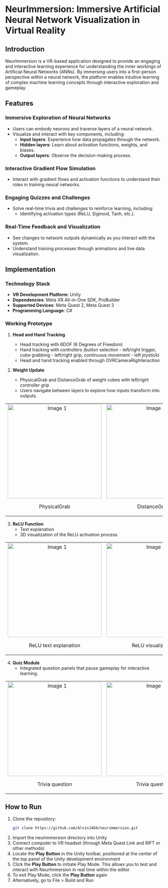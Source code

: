 # NeurImmersion: Immersive Artificial Neural Network Visualization in Virtual Reality

## Introduction
NeurImmersion is a VR-based application designed to provide an engaging and interactive learning experience for understanding the inner workings of Artificial Neural Networks (ANNs). By immersing users into a first-person perspective within a neural network, the platform enables intuitive learning of complex machine learning concepts through interactive exploration and gameplay.

## Features

### Immersive Exploration of Neural Networks
- Users can embody neurons and traverse layers of a neural network.
- Visualize and interact with key components, including:
  - **Input layers**: Experience how data propagates through the network.
  - **Hidden layers**: Learn about activation functions, weights, and biases.
  - **Output layers**: Observe the decision-making process.

### Interactive Gradient Flow Simulation
- Interact with gradient flows and activation functions to understand their roles in training neural networks.

### Engaging Quizzes and Challenges
- Solve real-time trivia and challenges to reinforce learning, including:
  - Identifying activation types (ReLU, Sigmoid, Tanh, etc.).

### Real-Time Feedback and Visualization
- See changes to network outputs dynamically as you interact with the system.
- Understand training processes through animations and live data visualization.

## Implementation

### Technology Stack
- **VR Development Platform**: Unity
- **Dependencies**: Meta XR All-in-One SDK, ProBuilder
- **Supported Devices**: Meta Quest 2, Meta Quest 3
- **Programming Language**: C#

### Working Prototype
1. **Head and Hand Tracking**
   - Head tracking with 6DOF (6 Degrees of Freedom)
   - Hand tracking with controllers (button selection - left/right trigger, cube grabbing - left/right grip, continuous movement - left joystick)
   - Head and hand tracking enabled through OVRCameraRigInteraction
     
2. **Weight Update**
   - PhysicalGrab and DistanceGrab of weight cubes with left/right controller grip
   - Users navigate between layers to explore how inputs transform into outputs.
  
<table>
  <tr>
    <td style="text-align: center; margin: 0 auto;">
      <img src="images/physical_grab.png" alt="Image 1" style="width: 300px;">
      <p>PhysicalGrab</p>
    </td>
    <td style="text-align: center;">
      <img src="images/distance_grab.png" alt="Image 2" style="width: 300px;">
      <p>DistanceGrab</p>
    </td>
  </tr>
</table>

3. **ReLU Function**
   - Text explanation
   - 3D visualization of the ReLU activation process

<table>
  <tr>
    <td style="text-align: center; margin: 0 auto;">
      <img src="images/relu_screen.png" alt="Image 1" style="width: 300px;">
      <p>ReLU text explanation</p>
    </td>
    <td style="text-align: center;">
      <img src="images/relu_demo.png" alt="Image 2" style="width: 300px;">
      <p>ReLU visualization</p>
    </td>
  </tr>
</table>

4. **Quiz Module**
   - Integrated question panels that pause gameplay for interactive learning.

<table>
  <tr>
    <td style="text-align: center; margin: 0 auto;">
      <img src="images/trivia_1.png" alt="Image 1" style="width: 300px;">
      <p>Trivia question</p>
    </td>
    <td style="text-align: center;">
      <img src="images/trivia_2.png" alt="Image 2" style="width: 300px;">
      <p>Trivia question</p>
    </td>
  </tr>
</table>

## How to Run
1. Clone the repository:
   ```bash
   git clone https://github.com/AlvinJ404/neurimmersion.git
2. Import the neurimmersion directory into Unity
3. Connect computer to VR headset (through Meta Quest Link and RIFT or other methods)
4. Locate the **Play Button** in the Unity toolbar, positioned at the center of the top panel of the Unity development environment
5. Click the **Play Button** to initiate Play Mode. This allows you to test and interact with NeurImmersion in real time within the editor
6. To exit Play Mode, click the **Play Button** again
7. Alternatively, go to File > Build and Run
